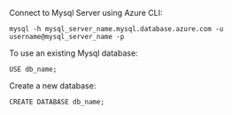 Connect to Mysql Server using Azure CLI:

`mysql -h mysql_server_name.mysql.database.azure.com -u username@mysql_server_name -p`

To use an existing Mysql database:

`USE db_name;`

Create a new database:

`CREATE DATABASE db_name;`